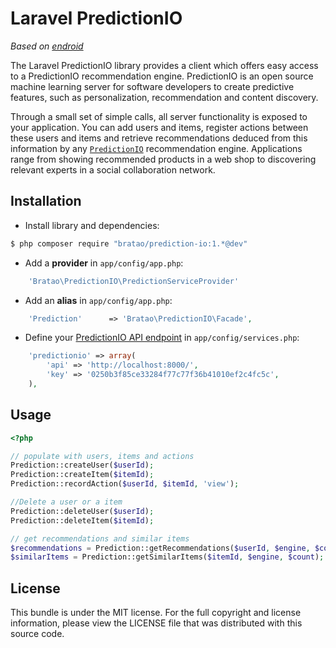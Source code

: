 Laravel PredictionIO
====================

*Based on [endroid](http://endroid.nl/)*


The Laravel PredictionIO library provides a client which offers easy access to a PredictionIO recommendation engine.
PredictionIO is an open source machine learning server for software developers to create predictive features, such as
personalization, recommendation and content discovery.

Through a small set of simple calls, all server functionality is exposed to your application. You can add users and items,
register actions between these users and items and retrieve recommendations deduced from this information by any
[`PredictionIO`](http://prediction.io/) recommendation engine. Applications range from showing recommended products in a
web shop to discovering relevant experts in a social collaboration network.


## Installation
* Install library and dependencies:

```bash
$ php composer require "bratao/prediction-io:1.*@dev"
```

* Add a **provider** in `app/config/app.php`:

```php
    'Bratao\PredictionIO\PredictionServiceProvider'
```

* Add an **alias** in `app/config/app.php`:

```php
    'Prediction'      => 'Bratao\PredictionIO\Facade',
```

* Define your [PredictionIO API endpoint](http://docs.prediction.io/current/tutorials/quickstart-php.html#add-your-app-to-predictionio) in `app/config/services.php`:

```php
	'predictionio' => array(
		'api' => 'http://localhost:8000/',
		'key' => '0250b3f85ce33284f77c77f36b41010ef2c4fc5c',
	),
```
## Usage

```php
<?php

// populate with users, items and actions
Prediction::createUser($userId);
Prediction::createItem($itemId);
Prediction::recordAction($userId, $itemId, 'view');

//Delete a user or a item
Prediction::deleteUser($userId);
Prediction::deleteItem($itemId);

// get recommendations and similar items
$recommendations = Prediction::getRecommendations($userId, $engine, $count);
$similarItems = Prediction::getSimilarItems($itemId, $engine, $count);

```

## License

This bundle is under the MIT license. For the full copyright and license information, please view the LICENSE file that
was distributed with this source code.
